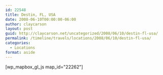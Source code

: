 ```yaml
---
id: 22548
title: Destin, FL, USA
date: 2008-06-10T00:00:00-06:00
author: claycarson
layout: post
guid: http://claycarson.net/uncategorized/2008/06/10/destin-fl-usa/
permalink: /timeline/travels/locations/2008/06/10/destin-fl-usa/
categories:
  - Locations
format: aside
---
```

<div class="media-details"></div>

[wp_mapbox_gl_js map_id="22262"]